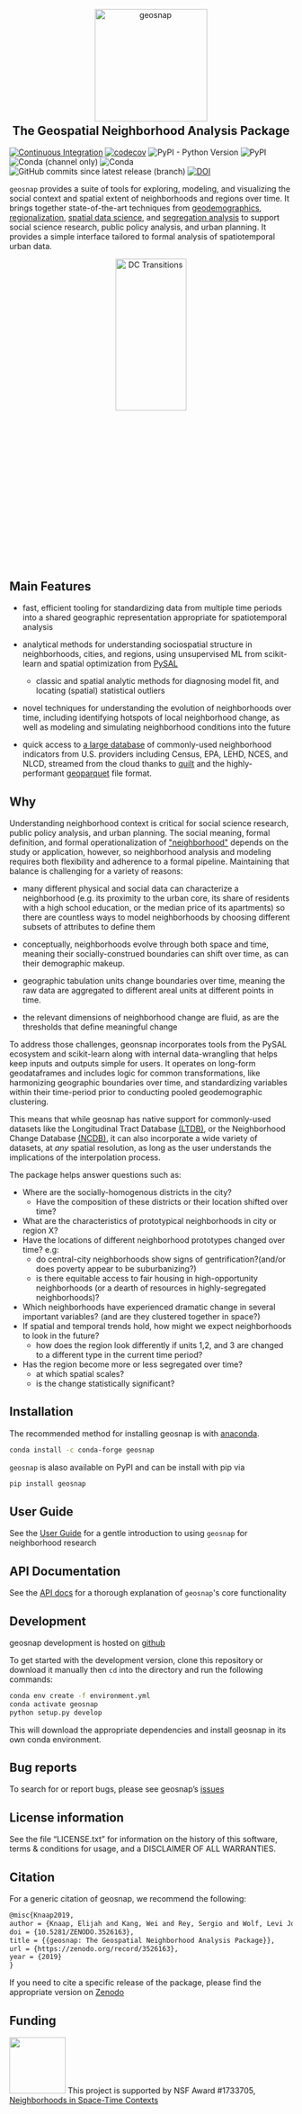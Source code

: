 <p align="center">
<img height=200 src="docs/figs/geosnap_long.png" alt="geosnap"/>
</p>

<h2 align="center" style="margin-top:-10px">The Geospatial Neighborhood Analysis Package</h2> 

[![Continuous Integration](https://github.com/spatialucr/geosnap/actions/workflows/unittests.yml/badge.svg)](https://github.com/spatialucr/geosnap/actions/workflows/unittests.yml)
[![codecov](https://codecov.io/gh/spatialucr/geosnap/branch/master/graph/badge.svg)](https://codecov.io/gh/spatialucr/geosnap)
![PyPI - Python Version](https://img.shields.io/pypi/pyversions/geosnap)
![PyPI](https://img.shields.io/pypi/v/geosnap)
![Conda (channel only)](https://img.shields.io/conda/vn/conda-forge/geosnap)
![Conda](https://img.shields.io/conda/dn/conda-forge/geosnap)
![GitHub commits since latest release (branch)](https://img.shields.io/github/commits-since/spatialucr/geosnap/latest)
[![DOI](https://zenodo.org/badge/DOI/10.5281/zenodo.3526163.svg)](https://doi.org/10.5281/zenodo.3526163)

`geosnap` provides a suite of tools for exploring, modeling, and visualizing the social context and spatial extent of neighborhoods and regions over time. It brings together state-of-the-art techniques from [geodemographics](https://en.wikipedia.org/wiki/Geodemography), [regionalization](https://www.sciencedirect.com/topics/earth-and-planetary-sciences/regionalism), [spatial data science](https://geographicdata.science/book), and [segregation analysis](https://github.com/pysal/segregation) to support social science research, public policy analysis, and urban planning. It provides a simple interface tailored to formal analysis of spatiotemporal urban data.

<p align="center">
<img width='50%' src='docs/figs/Washington-Arlington-Alexandria_DC-VA-MD-WV.gif' alt='DC Transitions' style=' display: block; margin-left: auto; margin-right: auto; max-height: 540px'/>
</p>


## Main Features

* fast, efficient tooling for standardizing data from multiple time periods into a shared geographic representation appropriate for spatiotemporal analysis

* analytical methods for understanding sociospatial structure in neighborhoods, cities, and regions, using unsupervised ML from scikit-learn and spatial optimization from [PySAL](https://pysal.org)
  * classic and spatial analytic methods for diagnosing model fit, and locating (spatial) statistical outliers

* novel techniques for understanding the evolution of neighborhoods over time, including identifying hotspots of local neighborhood change, as well as modeling and simulating neighborhood conditions into the future

* quick access to [a large database](https://open.quiltdata.com/b/spatial-ucr) of commonly-used neighborhood indicators from U.S. providers including Census, EPA, LEHD, NCES, and NLCD, streamed from the cloud thanks to [quilt](https://quiltdata.com/) and the highly-performant [geoparquet](https://carto.com/blog/introducing-geoparquet-geospatial-compatibility/) file format.

## Why

Understanding neighborhood context is critical for social science research, public policy analysis, and urban planning. The social meaning, formal definition, and formal operationalization of ["neighborhood"](https://www.cnu.org/publicsquare/2019/01/29/once-and-future-neighborhood) depends on the study or application, however, so neighborhood analysis and modeling requires both flexibility and adherence to a formal pipeline. Maintaining that balance is challenging for a variety of reasons:

* many different physical and social data can characterize a neighborhood (e.g. its proximity to the urban core, its share of residents with a high school education, or the median price of its apartments) so there are countless ways to model neighborhoods by choosing different subsets of attributes to define them

* conceptually, neighborhoods evolve through both space and time, meaning their socially-construed boundaries can shift over time, as can their demographic makeup.

* geographic tabulation units change boundaries over time, meaning the raw data are aggregated to different areal units at different points in time.

* the relevant dimensions of neighborhood change are fluid, as are the thresholds that define meaningful change

To address those challenges, geonsnap incorporates tools from the PySAL ecosystem and scikit-learn along with internal data-wrangling that helps keep inputs and outputs simple for users. It operates on long-form geodataframes and includes logic for common transformations, like harmonizing geographic boundaries over time, and standardizing variables within their time-period prior to conducting pooled geodemographic clustering.

This means that while geosnap has native support for commonly-used datasets like the Longitudinal Tract Database [(LTDB)](https://www.brown.edu/academics/spatial-structures-in-social-sciences/ltdb-following-neighborhoods-over-time), or the Neighborhood Change Database [(NCDB)](https://geolytics.com/products/normalized-data/neighborhood-change-database), it can also incorporate a wide variety of datasets, at _any_ spatial resolution, as long as the user understands the implications of the interpolation process.

The package helps answer questions such as:

- Where are the socially-homogenous districts in the city?
  - Have the composition of these districts or their location shifted over time?
- What are the characteristics of prototypical neighborhoods in city or region X?
- Have the locations of different neighborhood prototypes changed over time? e.g:
  - do central-city neighborhoods show signs of gentrification?(and/or does poverty appear to be suburbanizing?)
  - is there equitable access to fair housing in high-opportunity neighborhoods (or a dearth of resources in highly-segregated neighborhoods)?
- Which neighborhoods have experienced dramatic change in several important variables? (and are they clustered together in space?)
- If spatial and temporal trends hold, how might we expect neighborhoods to look in the future?
  - how does the region look differently if units 1,2, and 3 are changed to a different type in the current time period?
- Has the region become more or less segregated over time?
  - at which spatial scales?
  - is the change statistically significant?


## Installation

The recommended method for installing geosnap is with
[anaconda](https://www.anaconda.com/download/).

```bash
conda install -c conda-forge geosnap
```

`geosnap` is alaso available on PyPI and can be install with pip via

```bash
pip install geosnap
```

## User Guide

See the [User Guide](https://spatialucr.github.io/geosnap-guide/) for a
gentle introduction to using `geosnap` for neighborhood research

## API Documentation

See the [API docs](https://spatialucr.github.io/geosnap/api.html) for a thorough explanation of `geosnap`'s core functionality

## Development

geosnap development is hosted on [github](https://github.com/spatialucr/geosnap)

To get started with the development version,
clone this repository or download it manually then `cd` into the directory and run the
following commands:

```bash
conda env create -f environment.yml
conda activate geosnap 
python setup.py develop
```

This will download the appropriate dependencies and install geosnap in its own conda environment.

## Bug reports

To search for or report bugs, please see geosnap’s
[issues](http://github.com/spatialucr/geosnap/issues)

## License information

See the file “LICENSE.txt” for information on the history of this software, terms &
conditions for usage, and a DISCLAIMER OF ALL WARRANTIES.

## Citation

For a generic citation of geosnap, we recommend the following:

```latex
@misc{Knaap2019,
author = {Knaap, Elijah and Kang, Wei and Rey, Sergio and Wolf, Levi John and Cortes, Renan Xavier and Han, Su},
doi = {10.5281/ZENODO.3526163},
title = {{geosnap: The Geospatial Neighborhood Analysis Package}},
url = {https://zenodo.org/record/3526163},
year = {2019}
}
```

If you need to cite a specific release of the package, please find the appropriate version on [Zenodo](https://zenodo.org/record/3526163)

## Funding

<img src="docs/figs/nsf_logo.jpg" width=100 /> This project is supported by NSF Award #1733705,
[Neighborhoods in Space-Time Contexts](https://www.nsf.gov/awardsearch/showAward?AWD_ID=1733705\&HistoricalAwards=false)
